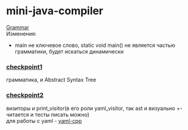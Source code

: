 # mini-java-compiler

[Grammar](https://github.com/akhtyamovpavel/CompilersCourse/blob/master/reqs-draft.md)  
Изменения:
 - main не ключевое слово, static void main() не является частью грамматики, будет искаться динамически  


[<h3>checkpoint1</h3>](https://github.com/AndreiGolovatskii/mini-java-compiler/pull/1)
 грамматика, и Abstract Syntax Tree  
 
[<h3>checkpoint2</h3>](https://github.com/AndreiGolovatskii/mini-java-compiler/pull/2)
визиторы и print_visitor(в его роли yaml_visitor, так ast и визуально +- читается и тесты писать можно)  
для работы с yaml - [yaml-cpp](https://github.com/jbeder/yaml-cpp)
